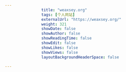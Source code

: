 ---
                title: "weaxsey.org"
                tags: [个人网站]
                externalUrl: "https://weaxsey.org/"
                weight: 321
                showDate: false
                showAuthor: false
                showReadingTime: false
                showEdit: false
                showLikes: false
                showViews: false
                layoutBackgroundHeaderSpace: false
                ---

